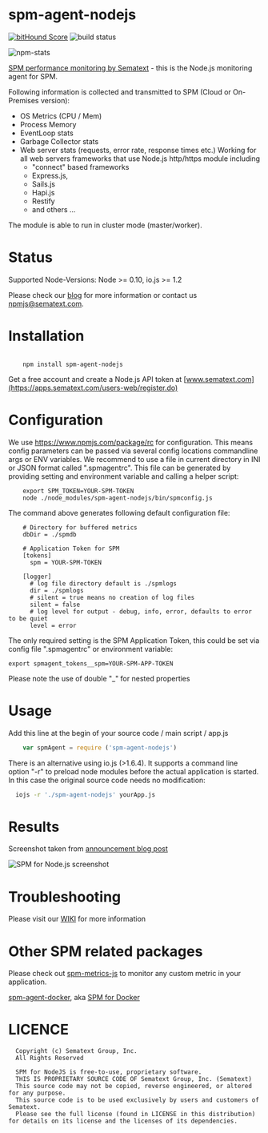 spm-agent-nodejs
================
[![bitHound Score](https://www.bithound.io/github/sematext/spm-agent-nodejs/badges/score.svg)](https://www.bithound.io/github/sematext/spm-agent-nodejs/)
![build status](https://api.travis-ci.org/sematext/spm-agent-nodejs.svg)

![npm-stats](https://nodei.co/npm/spm-agent-nodejs.png?downloads=true&downloadRank=true)

[SPM performance monitoring by Sematext](http://sematext.com/spm/integrations/nodejs-monitoring.html) - this is the Node.js monitoring agent for SPM.

Following information is collected and transmitted to SPM (Cloud or On-Premises version):

- OS Metrics (CPU / Mem)
- Process Memory
- EventLoop stats
- Garbage Collector stats
- Web server stats (requests, error rate, response times etc.)
  Working for all web servers frameworks that use Node.js http/https module including 
  - "connect" based frameworks
  - Express.js, 
  - Sails.js
  - Hapi.js
  - Restify
  - and others ...

The module is able to run in cluster mode (master/worker). 

# Status

Supported Node-Versions: Node >= 0.10, io.js >= 1.2

Please check our [blog](http://blog.sematext.com/2015/03/30/nodejs-iojs-monitoring/) for more information or
contact us [npmjs@sematext.com](mailto:npmjs@sematext.com).

# Installation

```

    npm install spm-agent-nodejs

```

Get a free account and create a Node.js API token at [www.sematext.com](https://apps.sematext.com/users-web/register.do)

# Configuration

We use https://www.npmjs.com/package/rc for configuration. This means config parameters can be passed via several config
locations commandline args or ENV variables. We recommend to use a file in current directory in INI or JSON format called ".spmagentrc".
This file can be generated by providing setting and environment variable and calling a helper script:

        export SPM_TOKEN=YOUR-SPM-TOKEN
        node ./node_modules/spm-agent-nodejs/bin/spmconfig.js

The command above generates following default configuration file:

        # Directory for buffered metrics
        dbDir = ./spmdb

        # Application Token for SPM
        [tokens]
          spm = YOUR-SPM-TOKEN

        [logger]
          # log file directory default is ./spmlogs
          dir = ./spmlogs
          # silent = true means no creation of log files
          silent = false
          # log level for output - debug, info, error, defaults to error to be quiet
          level = error


The only required setting is the SPM Application Token, this could be set via config file ".spmagentrc" or environment variable:

    export spmagent_tokens__spm=YOUR-SPM-APP-TOKEN

Please note the use of double "_" for nested properties


# Usage

Add this line at the begin of your source code / main script / app.js

```js
    var spmAgent = require ('spm-agent-nodejs')
```

There is an alternative using io.js (>1.6.4). It supports a command line option "-r" to preload node modules before the actual application is started. In this case the original source code needs no modification:

```sh
  iojs -r './spm-agent-nodejs' yourApp.js
```

# Results

Screenshot taken from [announcement blog post](http://blog.sematext.com/2015/03/30/nodejs-iojs-monitoring/)

![SPM for Node.js screenshot](https://sematext.files.wordpress.com/2015/03/nodejs-overview-2.png?w=936)

# Troubleshooting

Please visit our [WIKI](https://sematext.atlassian.net/wiki/display/PUBSPM/SPM+for+Node.js) for more information

# Other SPM related packages

Please check out [spm-metrics-js](https://www.npmjs.com/package/spm-metrics-js) to monitor any custom metric in your application.

[spm-agent-docker](https://registry.hub.docker.com/u/sematext/spm-agent-docker/), aka [SPM for Docker](http://blog.sematext.com/2015/06/09/docker-monitoring-support/)

# LICENCE

      Copyright (c) Sematext Group, Inc.
      All Rights Reserved

      SPM for NodeJS is free-to-use, proprietary software.
      THIS IS PROPRIETARY SOURCE CODE OF Sematext Group, Inc. (Sematext)
      This source code may not be copied, reverse engineered, or altered for any purpose.
      This source code is to be used exclusively by users and customers of Sematext.
      Please see the full license (found in LICENSE in this distribution) for details on its license and the licenses of its dependencies.

